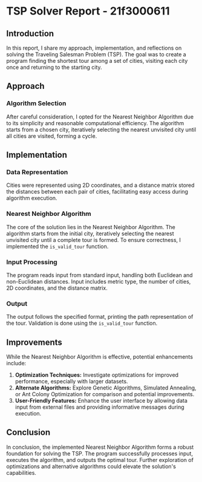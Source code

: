 # TSP Solver Report - 21f3000611

## Introduction
In this report, I share my approach, implementation, and reflections on solving the Traveling Salesman Problem (TSP). The goal was to create a program finding the shortest tour among a set of cities, visiting each city once and returning to the starting city.

## Approach
### Algorithm Selection
After careful consideration, I opted for the Nearest Neighbor Algorithm due to its simplicity and reasonable computational efficiency. The algorithm starts from a chosen city, iteratively selecting the nearest unvisited city until all cities are visited, forming a cycle.

## Implementation
### Data Representation
Cities were represented using 2D coordinates, and a distance matrix stored the distances between each pair of cities, facilitating easy access during algorithm execution.
### Nearest Neighbor Algorithm
The core of the solution lies in the Nearest Neighbor Algorithm. The algorithm starts from the initial city, iteratively selecting the nearest unvisited city until a complete tour is formed. To ensure correctness, I implemented the `is_valid_tour` function.
### Input Processing
The program reads input from standard input, handling both Euclidean and non-Euclidean distances. Input includes metric type, the number of cities, 2D coordinates, and the distance matrix.
### Output
The output follows the specified format, printing the path representation of the tour. Validation is done using the `is_valid_tour` function.

## Improvements
While the Nearest Neighbor Algorithm is effective, potential enhancements include:
1. **Optimization Techniques:** Investigate optimizations for improved performance, especially with larger datasets.
2. **Alternate Algorithms:** Explore Genetic Algorithms, Simulated Annealing, or Ant Colony Optimization for comparison and potential improvements.
3. **User-Friendly Features:** Enhance the user interface by allowing data input from external files and providing informative messages during execution.

## Conclusion
In conclusion, the implemented Nearest Neighbor Algorithm forms a robust foundation for solving the TSP. The program successfully processes input, executes the algorithm, and outputs the optimal tour. Further exploration of optimizations and alternative algorithms could elevate the solution's capabilities.
